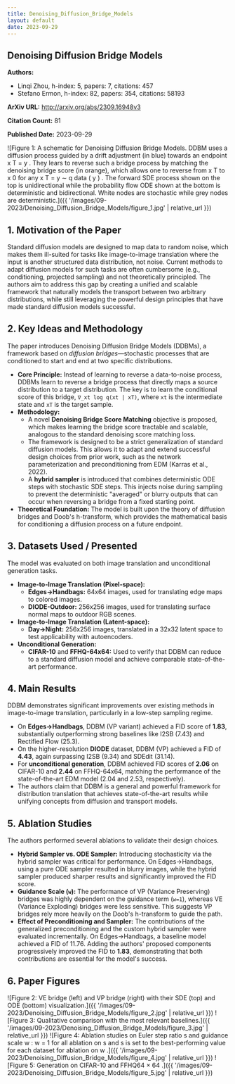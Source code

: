 ```yaml
---
title: Denoising_Diffusion_Bridge_Models
layout: default
date: 2023-09-29
---
```

## Denoising Diffusion Bridge Models
**Authors:**
- Linqi Zhou, h-index: 5, papers: 7, citations: 457
- Stefano Ermon, h-index: 82, papers: 354, citations: 58193

**ArXiv URL:** http://arxiv.org/abs/2309.16948v3

**Citation Count:** 81

**Published Date:** 2023-09-29

![Figure 1: A schematic for Denoising Diffusion Bridge Models. DDBM uses a diffusion process guided by a drift adjustment (in blue) towards an endpoint x T = y . They lears to reverse such a bridge process by matching the denoising bridge score (in orange), which allows one to reverse from x T to x 0 for any x T = y ∼ q data ( y ) . The forward SDE process shown on the top is unidirectional while the probability flow ODE shown at the bottom is deterministic and bidirectional. White nodes are stochastic while grey nodes are deterministic.]({{ '/images/09-2023/Denoising_Diffusion_Bridge_Models/figure_1.jpg' | relative_url }})
## 1. Motivation of the Paper
Standard diffusion models are designed to map data to random noise, which makes them ill-suited for tasks like image-to-image translation where the input is another structured data distribution, not noise. Current methods to adapt diffusion models for such tasks are often cumbersome (e.g., conditioning, projected sampling) and not theoretically principled. The authors aim to address this gap by creating a unified and scalable framework that naturally models the transport between two arbitrary distributions, while still leveraging the powerful design principles that have made standard diffusion models successful.

## 2. Key Ideas and Methodology
The paper introduces Denoising Diffusion Bridge Models (DDBMs), a framework based on *diffusion bridges*—stochastic processes that are conditioned to start and end at two specific distributions.

-   **Core Principle:** Instead of learning to reverse a data-to-noise process, DDBMs learn to reverse a bridge process that directly maps a source distribution to a target distribution. The key is to learn the conditional score of this bridge, `∇_xt log q(xt | xT)`, where `xt` is the intermediate state and `xT` is the target sample.
-   **Methodology:**
    -   A novel **Denoising Bridge Score Matching** objective is proposed, which makes learning the bridge score tractable and scalable, analogous to the standard denoising score matching loss.
    -   The framework is designed to be a strict generalization of standard diffusion models. This allows it to adapt and extend successful design choices from prior work, such as the network parameterization and preconditioning from EDM (Karras et al., 2022).
    -   A **hybrid sampler** is introduced that combines deterministic ODE steps with stochastic SDE steps. This injects noise during sampling to prevent the deterministic "averaged" or blurry outputs that can occur when reversing a bridge from a fixed starting point.
-   **Theoretical Foundation:** The model is built upon the theory of diffusion bridges and Doob's h-transform, which provides the mathematical basis for conditioning a diffusion process on a future endpoint.

## 3. Datasets Used / Presented
The model was evaluated on both image translation and unconditional generation tasks.

-   **Image-to-Image Translation (Pixel-space):**
    -   **Edges→Handbags:** 64x64 images, used for translating edge maps to colored images.
    -   **DIODE-Outdoor:** 256x256 images, used for translating surface normal maps to outdoor RGB scenes.
-   **Image-to-Image Translation (Latent-space):**
    -   **Day→Night:** 256x256 images, translated in a 32x32 latent space to test applicability with autoencoders.
-   **Unconditional Generation:**
    -   **CIFAR-10** and **FFHQ-64x64:** Used to verify that DDBM can reduce to a standard diffusion model and achieve comparable state-of-the-art performance.

## 4. Main Results
DDBM demonstrates significant improvements over existing methods in image-to-image translation, particularly in a low-step sampling regime.

-   On **Edges→Handbags**, DDBM (VP variant) achieved a FID score of **1.83**, substantially outperforming strong baselines like I2SB (7.43) and Rectified Flow (25.3).
-   On the higher-resolution **DIODE** dataset, DDBM (VP) achieved a FID of **4.43**, again surpassing I2SB (9.34) and SDEdit (31.14).
-   For **unconditional generation**, DDBM achieved FID scores of **2.06** on CIFAR-10 and **2.44** on FFHQ-64x64, matching the performance of the state-of-the-art EDM model (2.04 and 2.53, respectively).
-   The authors claim that DDBM is a general and powerful framework for distribution translation that achieves state-of-the-art results while unifying concepts from diffusion and transport models.

## 5. Ablation Studies
The authors performed several ablations to validate their design choices.

-   **Hybrid Sampler vs. ODE Sampler:** Introducing stochasticity via the hybrid sampler was critical for performance. On Edges→Handbags, using a pure ODE sampler resulted in blurry images, while the hybrid sampler produced sharper results and significantly improved the FID score.
-   **Guidance Scale (`w`):** The performance of VP (Variance Preserving) bridges was highly dependent on the guidance term (`w=1`), whereas VE (Variance Exploding) bridges were less sensitive. This suggests VP bridges rely more heavily on the Doob's h-transform to guide the path.
-   **Effect of Preconditioning and Sampler:** The contributions of the generalized preconditioning and the custom hybrid sampler were evaluated incrementally. On Edges→Handbags, a baseline model achieved a FID of 11.76. Adding the authors' proposed components progressively improved the FID to **1.83**, demonstrating that both contributions are essential for the model's success.

## 6. Paper Figures
![Figure 2: VE bridge (left) and VP bridge (right) with their SDE (top) and ODE (bottom) visualization.]({{ '/images/09-2023/Denoising_Diffusion_Bridge_Models/figure_2.jpg' | relative_url }})
![Figure 3: Qualitative comparison with the most relevant baselines.]({{ '/images/09-2023/Denoising_Diffusion_Bridge_Models/figure_3.jpg' | relative_url }})
![Figure 4: Ablation studies on Euler step ratio s and guidance scale w : w = 1 for all ablation on s and s is set to the best-performing value for each dataset for ablation on w .]({{ '/images/09-2023/Denoising_Diffusion_Bridge_Models/figure_4.jpg' | relative_url }})
![Figure 5: Generation on CIFAR-10 and FFHQ64 × 64 .]({{ '/images/09-2023/Denoising_Diffusion_Bridge_Models/figure_5.jpg' | relative_url }})
